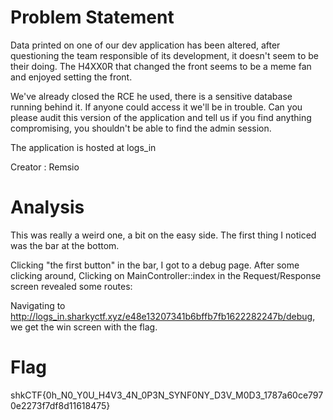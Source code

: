 # Problem Statement

Data printed on one of our dev application has been altered, after questioning the team responsible of its development, it doesn't seem to be their doing. The H4XX0R that changed the front seems to be a meme fan and enjoyed setting the front.

We've already closed the RCE he used, there is a sensitive database running behind it. If anyone could access it we'll be in trouble. Can you please audit this version of the application and tell us if you find anything compromising, you shouldn't be able to find the admin session.

The application is hosted at logs_in

Creator : Remsio

# Analysis

This was really a weird one, a bit on the easy side. The first thing I noticed was the bar at the bottom. 


Clicking "the first button" in the bar, I got to a debug page. After some clicking around, Clicking on MainController::index in the Request/Response screen revealed some routes:



Navigating to http://logs_in.sharkyctf.xyz/e48e13207341b6bffb7fb1622282247b/debug, we get the win screen with the flag.



# Flag
shkCTF{0h_N0_Y0U_H4V3_4N_0P3N_SYNF0NY_D3V_M0D3_1787a60ce7970e2273f7df8d11618475}
